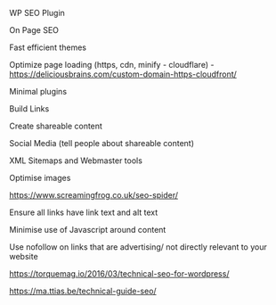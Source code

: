 WP SEO Plugin

On Page SEO

Fast efficient themes

Optimize page loading (https, cdn, minify - cloudflare) - https://deliciousbrains.com/custom-domain-https-cloudfront/

Minimal plugins

Build Links

Create shareable content

Social Media (tell people about shareable content)

XML Sitemaps and Webmaster tools

Optimise images

https://www.screamingfrog.co.uk/seo-spider/

Ensure all links have link text and alt text

Minimise use of Javascript around content

Use nofollow on links that are advertising/ not directly relevant to your website

https://torquemag.io/2016/03/technical-seo-for-wordpress/

https://ma.ttias.be/technical-guide-seo/
